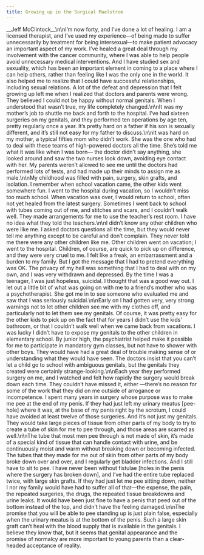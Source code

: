 ```yaml
---
title: Growing up in the Surgical Maelstrom
---
```


\_\_Jeff McClintock\_\_\n\nI&#8217;m now forty, and I&#8217;ve done a lot of healing. I am a licensed therapist, and I&#8217;ve used my experience&#8212;of being made to suffer unnecessarily by treatment for being intersexual&#8212;to make patient advocacy an important aspect of my work. I&#8217;ve healed a great deal through my involvement with the cancer community, where I was able to help people avoid unnecessary medical interventions. And I have studied sex and sexuality, which has been an important element in coming to a place where I can help others, rather than feeling like I was the only one in the world. It also helped me to realize that I could have successful relationships, including sexual relations. A lot of the defeat and depression that I felt growing up left me when I realized that doctors and parents were wrong. They believed I could not be happy without normal genitals. When I understood that wasn&#8217;t true, my life completely changed.\n\nIt was my mother&#8217;s job to shuttle me back and forth to the hospital. I&#8217;ve had sixteen surgeries on my genitals, and they performed ten operations by age ten, pretty regularly once a year. It&#8217;s pretty hard on a father if his son is sexually different, and it&#8217;s still not easy for my father to discuss.\n\nIt was hard on my mother, a typical fifties mom who didn&#8217;t work. She was the one who had to deal with these teams of high-powered doctors all the time. She&#8217;s told me what it was like when I was born&#8212; the doctor didn&#8217;t say anything, she looked around and saw the two nurses look down, avoiding eye contact with her. My parents weren&#8217;t allowed to see me until the doctors had performed lots of tests, and had made up their minds to assign me as male.\n\nMy childhood was filled with pain, surgery, skin grafts, and isolation. I remember when school vacation came, the other kids went somewhere fun. I went to the hospital during vacation, so I wouldn&#8217;t miss too much school. When vacation was over, I would return to school, often not yet healed from the latest surgery. Sometimes I went back to school with tubes coming out of me, and stitches and scars, and I couldn&#8217;t walk well. They made arrangements for me to use the teacher&#8217;s rest room. I have no idea what they told the teachers.\n\nI didn&#8217;t know any other children who were like me. I asked doctors questions all the time, but they would never tell me anything except to be careful and don&#8217;t complain. They never told me there were any other children like me. Other children went on vacation; I went to the hospital. Children, of course, are quick to pick up on difference, and they were very cruel to me. I felt like a freak, an embarrassment and a burden to my family. But I got the message that I had to pretend everything was OK. The privacy of my hell was something that I had to deal with on my own, and I was very withdrawn and depressed. By the time I was a teenager, I was just hopeless, suicidal. I thought that was a good way out. I let out a little bit of what was going on with me to a friend&#8217;s mother who was a psychotherapist. She got me in to see someone who evaluated me and saw that I was seriously suicidal.\n\nEarly on I had gotten very, very strong warnings not to let other children see me with my clothes off, and particularly not to let them see my genitals. Of course, it was pretty easy for the other kids to pick up on the fact that for years I didn&#8217;t use the kids&#8217; bathroom, or that I couldn&#8217;t walk well when we came back from vacations. I was lucky I didn&#8217;t have to expose my genitals to the other children in elementary school. By junior high, the psychiatrist helped make it possible for me to participate in mandatory gym classes, but not have to shower with other boys. They would have had a great deal of trouble making sense of or understanding what they would have seen. The doctors insist that you can&#8217;t let a child go to school with ambiguous genitals, but the genitals they created were certainly strange-looking.\n\nEach year they performed surgery on me, and I watched and felt how rapidly the surgery would break down each time. They couldn&#8217;t have missed it, either &#8212;there&#8217;s no reason for some of the work that they did on me outside of arrogance or incompetence. I spent many years in surgery whose purpose was to make me pee at the end of my penis. If they had just left my urinary meatus [pee-hole] where it was, at the base of my penis right by the scrotum, I could have avoided at least twelve of those surgeries. And it&#8217;s not just my genitals. They would take large pieces of tissue from other parts of my body to try to create a tube of skin for me to pee through, and those areas are scarred as well.\n\nThe tube that most men pee through is not made of skin, it&#8217;s made of a special kind of tissue that can handle contact with urine, and be continuously moist and warm without breaking down or becoming infected. The tubes that they made for me out of skin from other parts of my body broke down over and over, and I regularly get bladder infections. And I still have to sit to pee. I have never been without fistulae [holes in the penis where the surgery has broken down], and I&#8217;ve had the entire tube replaced twice, with large skin grafts. If they had just let me pee sitting down, neither I nor my family would have had to suffer all of that&#8212;the expense, the pain, the repeated surgeries, the drugs, the repeated tissue breakdowns and urine leaks. It would have been just fine to have a penis that peed out of the bottom instead of the top, and didn&#8217;t have the feeling damaged.\n\nThe promise that you will be able to pee standing up is just plain false, especially when the urinary meatus is at the bottom of the penis. Such a large skin graft can&#8217;t heal with the blood supply that is available in the genitals. I believe they know that, but it seems that genital appearance and the promise of normalcy are more important to young parents than a clear-headed acceptance of reality.